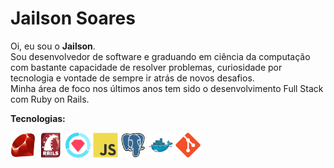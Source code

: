 <h1>Jailson Soares</h1>

Oi, eu sou o **Jailson**.<br>
Sou desenvolvedor de software e graduando em ciência da
computação com bastante capacidade de resolver problemas,
curiosidade por tecnologia e vontade de sempre ir atrás de novos
desafios.<br>
Minha área de foco nos últimos anos tem sido o desenvolvimento Full
Stack com Ruby on Rails.

**Tecnologias:**
<div>
  <img src="https://raw.githubusercontent.com/devicons/devicon/master/icons/ruby/ruby-original.svg" alt="Ruby" height="40"/>
  <img src="https://raw.githubusercontent.com/devicons/devicon/55609aa5bd817ff167afce0d965585c92040787a/icons/rails/rails-original-wordmark.svg" alt="Ruby on Rails" height="40"/>
  <img src="https://raw.githubusercontent.com/devicons/devicon/55609aa5bd817ff167afce0d965585c92040787a/icons/rspec/rspec-original.svg" alt="RSpec" height="40"/>
  <img src="https://raw.githubusercontent.com/devicons/devicon/master/icons/javascript/javascript-original.svg" alt="JavaScript" height="40"/>
  <img src="https://raw.githubusercontent.com/devicons/devicon/55609aa5bd817ff167afce0d965585c92040787a/icons/postgresql/postgresql-original.svg" alt="PostgreSQL" height="40"/>
  <img src="https://raw.githubusercontent.com/devicons/devicon/55609aa5bd817ff167afce0d965585c92040787a/icons/docker/docker-original.svg" alt="Docker" height="40"/>
  <img src="https://raw.githubusercontent.com/devicons/devicon/master/icons/git/git-original.svg" alt="Git" height="40"/>
</div>
